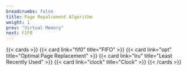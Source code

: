 ```yaml
---
breadcrumbs: false
title: Page Repalcement Algorithm
weight: 1
prev: "Virtual Memory"
next: FIF0
---
```

{{< cards >}}
    {{< card link="fif0" title="FIFO" >}}
    {{< card link="opt" title="Optimal Page Replacement" >}}
    {{< card link="lru" title="Least Recently Used" >}}
    {{< card link="clock" title="Clock" >}}
{{< /cards >}}

